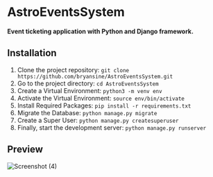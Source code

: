 # AstroEventsSystem
**Event ticketing application with Python and Django framework.**

## Installation

1. Clone the project repository: ``git clone https://github.com/bryansine/AstroEventsSystem.git``
2. Go to the project directory: ``cd AstroEventsSystem``
3. Create a Virtual Environment: ``python3 -m venv env``
4. Activate the Virtual Environment: ``source env/bin/activate``
5. Install Required Packages: ``pip install -r requirements.txt``
6. Migrate the Database: ``python manage.py migrate``
7. Create a Super User: ``python manage.py createsuperuser``
8. Finally, start the development server: ``python manage.py runserver``

## Preview
![Screenshot (4)](https://github.com/bryansine/AstroEventsSystem/assets/98818309/c54ddc78-4a2b-496b-acd8-d23d875397fe)

